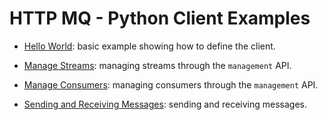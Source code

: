 # HTTP MQ - Python Client Examples

- [Hello World](hello_world.md): basic example showing how to define the client.

- [Manage Streams](manage_streams.md): managing streams through the `management` API.

- [Manage Consumers](manage_consumer.md): managing consumers through the `management` API.

- [Sending and Receiving Messages](sending_messages.md): sending and receiving messages.
